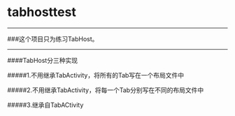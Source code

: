 # tabhosttest

-----

###这个项目只为练习TabHost。

-----
####TabHost分三种实现

#####1.不用继承TabActivity，将所有的Tab写在一个布局文件中


#####2.不用继承TabActivity，将每一个Tab分别写在不同的布局文件中


#####3.继承自TabACtivity

